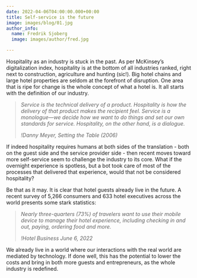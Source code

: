 ```yaml
---
date: 2022-04-06T04:00:00.000+00:00
title: Self-service is the future
image: images/blog/01.jpg
author_info:
  name: Fredrik Sjoberg
  image: images/author/fred.jpg

---
```

Hospitality as an industry is stuck in the past. As per McKinsey’s digitalization index, hospitality is at the bottom of all industries ranked, right next to construction, agriculture and hunting (sic!). Big hotel chains and large hotel properties are seldom at the forefront of disruption. One area that is ripe for change is the whole concept of what a hotel is. It all starts with the definition of our industry.

> _Service is the technical delivery of a product. Hospitality is how the delivery of that product makes the recipient feel. Service is a monologue—we decide how we want to do things and set our own standards for service. Hospitality, on the other hand, is a dialogue._
>
> <cite>!Danny Meyer, _Setting the Table_ (2006)</cite>

If indeed hospitality requires humans at both sides of the translation - both on the guest side and the service provider side - then recent moves toward more self-service seem to challenge the industry to its core. What if the overnight experience is spotless, but a bot took care of most of the processes that delivered that experience, would that not be considered hospitality?

Be that as it may. It is clear that hotel guests already live in the future. A recent survey of 5,266 consumers and 633 hotel executives across the world presents some stark statistics:

> _Nearly three-quarters (73%) of travelers want to use their mobile device to manage their hotel experience, including checking in and out, paying, ordering food and more._
>
> <cite>!Hotel Business June 6, 2022</cite>

We already live in a world where our interactions with the real world are mediated by technology. If done well, this has the potential to lower the costs and bring in both more guests and entrepreneurs, as the whole industry is redefined.